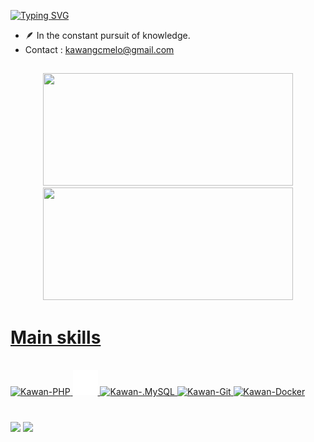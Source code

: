 [![Typing SVG](https://readme-typing-svg.demolab.com?font=Fira+Code&size=24&pause=1000&color=9B4F96&random=false&width=435&lines=Hi,+I’m+Kawan+Melo)](https://git.io/typing-svg)

- 🪶 In the constant pursuit of knowledge.
- Contact : kawangcmelo@gmail.com
 
##

<div align="center">
  <a href="https://github.com/kawanmelo">
  <img  width = " 400em" height="180em" src="https://github-readme-stats.vercel.app/api?username=kawanmelo&show_icons=true&theme=cobalt&include_all_commits=true&count_private=true&hide=stars,issues"/>
  <img width = " 400em"height="180em" src="https://github-readme-stats.vercel.app/api/top-langs/?username=kawanmelo&layout=compact&langs_count=7&theme=cobalt"/>
</div>
   
  <h1>Main skills </h1>

<div style="display: inline_block"><br>
 
  <img alt="Kawan-PHP" height="50" width="60" src="https://cdn.jsdelivr.net/gh/devicons/devicon@latest/icons/php/php-original.svg">
  <img alt="Kawan-Symfony" height="40" width="40" src="https://github.com/kawanmelo/kawanmelo/blob/main/icons/symfony-svgrepo-com.png" />
  <img alt="Kawan-.MySQL" height="40" width="50" src="https://cdn.jsdelivr.net/gh/devicons/devicon@latest/icons/mysql/mysql-original-wordmark.svg" />
  <img alt="Kawan-Git" height="40" width="50" src="https://cdn.jsdelivr.net/gh/devicons/devicon@latest/icons/git/git-original.svg">
  <img alt="Kawan-Docker" height="50" width="60" src="https://cdn.jsdelivr.net/gh/devicons/devicon@latest/icons/docker/docker-original-wordmark.svg" />
  

</div >
<h1></h1>
    <a href="https://www.linkedin.com/in/kawanmeloo/" target="_blank"><img src="https://img.shields.io/badge/LinkedIn-0077B5?style=for-the-badge&logo=linkedin&logoColor=white" target="_blank"></a>
    <a href = "mailto:kawangcmelo@gmail.com"><img src="https://img.shields.io/badge/-Gmail-%23333?style=for-the-badge&logo=gmail&logoColor=white" target="_blank"></a>
</div>
